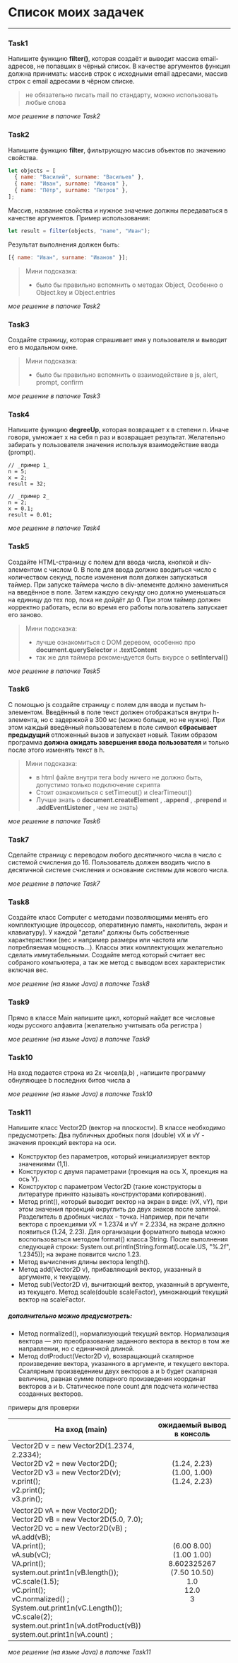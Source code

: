 # Список моих задачек

---

### Task1

Напишите функцию **filter()**, которая создаёт и выводит массив email-адресов, не попавших в чёрный список. В качестве аргументов функция должна принимать: массив строк с исходными email адресами, массив строк с email адресами в чёрном списке.

> не обязательно писать mail по стандарту, можно использовать любые слова

_мое решение в папочке Task2_

### Task2

Напишите функцию **filter**, фильтрующую массив объектов по значению свойства.

```js
let objects = [
  { name: "Василий", surname: "Васильев" },
  { name: "Иван", surname: "Иванов" },
  { name: "Пётр", surname: "Петров" },
];
```

Массив, название свойства и нужное значение должны передаваться в качестве аргументов. Пример использования:

```js
let result = filter(objects, "name", "Иван");
```

Результат выполнения должен быть:

```js
[{ name: "Иван", surname: "Иванов" }];
```

> Мини подсказка:
>
> - было бы правильно вспомнить о методах Object,
>   Особенно о Object.key и Object.entries

_мое решение в папочке Task2_

### Task3

Создайте страницу, которая спрашивает имя у пользователя и выводит его в модальном окне.

> Мини подсказка:
>
> - было бы правильно вспомнить о взаимодействие в js, alert, prompt, confirm

_мое решение в папочке Task3_

### Task4

Напишите функцию **degreeUp**, которая возвращает x в степени n. Иначе говоря, умножает x на себя n раз и возвращает результат. Желательно забирать у пользователя значения используя взаимодействие ввода (prompt).

```
// _пример 1_
n = 5;
x = 2;
result = 32;

// _пример 2_
n = 2;
x = 0.1;
result = 0.01;
```

_мое решение в папочке Task4_

### Task5

Создайте HTML-страницу с полем для ввода числа, кнопкой и div-элементом с числом 0. В поле для ввода должно вводиться число с количеством секунд, после изменения поля должен запускаться таймер. При запуске таймера число в div-элементе должно замениться на введённое в поле. Затем каждую секунду оно должно уменьшаться на единицу до тех пор, пока не дойдёт до 0. При этом таймер должен корректно работать, если во время его работы пользователь запускает его заново.

> Мини подсказка:
>
> - лучше ознакомиться с DOM деревом, особенно про **document.querySelector** и **.textContent**
> - так же для таймера рекомендуется быть вкурсе о **setInterval()**

_мое решение в папочке Task5_

### Task6

С помощью js создайте страницу с полем для ввода и пустым h-элементом. Введённый в поле текст должен отображаться внутри h-элемента, но с задержкой в 300 мс (можно больше, но не нужно). При этом каждый введённый пользователем в поле символ **сбрасывает предыдущий** отложенный вызов и запускает новый. Таким образом программа **должна ожидать завершения ввода пользователя** и только после этого изменять текст в h.

> Мини подсказка:
>
> - в html файле внутри тега body ничего не должно быть, допустимо только подключение скрипта
> - Стоит ознакомиться с setTimeout() и clearTimeout()
> - Лучше знать о **document.createElement** , **.append** , **.prepend** и **.addEventListener** , чем не знать)

_мое решение в папочке Task6_

### Task7

Сделайте страницу с переводом любого десятичного числа в число
с системой счисления до 16. Пользователь должен вводить число в десятичной системе счисления и основание системы для нового числа.

_мое решение в папочке Task7_

### Task8
Cоздайте класс Computer  c  методами позволяющими менять его комплектующие (процессор, оперативную память, накопитель, экран и клавиатуру).
У каждой "детали" должны быть собственные характеристики (вес и например размеры или частота или потребляемая мощность...).
Классы этих комплектующих желательно сделать иммутабельными.
Создайте метод который считает вес собраного компьютера, а так же метод с выводом всех характеристик включая вес.

_мое решение (на языке Java) в папочке Task8_

### Task9
Прямо в классе Main напишите цикл, который найдет все числовые коды русского алфавита (желательно учитывать оба регистра )

_мое решение (на языке Java) в папочке Task9_

### Task10
На вход подается строка из 2х чисел(a,b) , напишите программу обнуляющее b последних битов числа а

_мое решение (на языке Java) в папочке Task10_

### Task11

Напишите класс Vector2D (вектор на плоскости).
В классе необходимо предусмотреть:
Два публичных дробных поля (double) vX и vY - значения проекций вектора на оси.
- Конструктор без параметров, который инициализирует вектор значениями (1,1).
- Конструктор с двумя параметрами (проекция на ось X, проекция на ось Y).
 - Конструктор с параметром Vector2D (такие конструкторы в литературе принято называть конструкторами копирования).
 - Метод print(), который выводит вектор на экран в виде: (vX, vY), при этом значения проекций округлить до двух знаков после запятой. Разделитель в дробных числах - точка. Например, при печати вектора с проекциями vX = 1.2374 и vY = 2.2334, на экране должно появиться (1.24, 2.23).
Для организации форматного вывода можно воспользоваться методом format() класса String. После выполнения следующей строки: System.out.println(String.format(Locale.US, "%.2f", 1.2345)); на экране появится число 1.23.
 - Метод вычисления длины вектора length().
 - Метод add(Vector2D v), прибавляющий вектор, указанный в аргументе, к текущему.
 - Метод sub(Vector2D v), вычитающий вектор, указанный в аргументе, из текущего.
Метод scale(double scaleFactor), умножающий текущий вектор на scaleFactor.

##### дополнительно можно предусмотреть:
 - Метод normalized(), нормализующий текущий вектор. Нормализация вектора — это преобразование заданного вектора в вектор в том же направлении, но с единичной длиной.
 - Метод dotProduct(Vector2D v), возвращающий скалярное произведение вектора, указанного в аргументе, и текущего вектора. Скалярным произведением двух векторов a и b будет скалярная величина, равная сумме попарного произведения координат векторов a и b.
Статическое поле count для подсчета количества созданных векторов.

примеры для проверки

| На вход (main)      | ожидаемый вывод в консоль|
| ------------- |:-------------:|
| Vector2D v = new Vector2D(1.2374, 2.2334); <br /> Vector2D v2 = new Vector2D(); <br />Vector2D v3 = new Vector2D(v);<br />v.print();<br />v2.print();<br />v3.prin();  <br />  |(1.24, 2.23) <br /> (1.00, 1.00) <br /> (1.24, 2.23) | Vector2D vA = new Vector2D(); <br />Vector2D vB = new Vector2D(1.0, 3.0);<br />Vector2D vc = new Vector2D(vB);<br />vA.add(vB);<br />VA.print();<br />vA.sub(vC);<br />VA.print();<br />system.out.print1n(vB.length());<br />vC.scale(2);<br />vC.print();<br />      | (2.00, 4.00)<br />(1.00, 1.00)<br />3.1622776601683795<br />(2.00, 6.00)<br />   
| Vector2D vA = new Vector2D(); <br />Vector2D vB = new Vector2D(5.0, 7.0); <br />Vector2D vc = new Vector2D(vB) ;<br />vA.add(vB); <br />VA.print();<br />vA.sub(vC);<br />VA.print();<br />system.out.print1n(vB.length());<br />vC.scale(1.5);<br />vC.print();<br />vC.normalized() ;<br />System.out.print1n(vC.Length());<br />vC.scale(2);<br />system.out.print1n(vA.dotProduct(vB))<br />system.out.print1n(vA.count) ;<br /> | (6.00 8.00)  <br /> (1.00 1.00) <br />8.602325267<br />(7.50 10.50)<br />1.0<br />12.0<br />3<br />    |


_мое решение (на языке Java) в папочке Task11_
